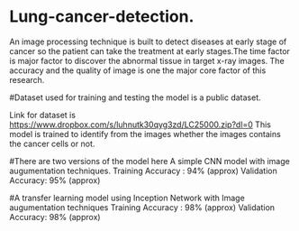 # Lung-cancer-detection.
An image processing technique is built to detect diseases at early stage of cancer so the patient can take the treatment at early stages.The time factor is major factor to discover the abnormal tissue in target x-ray images. The accuracy and the quality of image is one the major core factor of this research.

#Dataset used for training and testing the model is a public dataset.

Link for dataset is https://www.dropbox.com/s/luhnutk30qyg3zd/LC25000.zip?dl=0
This model is trained to identify from the images whether the images contains the cancer cells or not.

#There are two versions of the model here
A simple CNN model with image augumentation techniques.
Training Accuracy : 94% (approx)
Validation Accuracy: 95% (approx)

#A transfer learning model using Inception Network with Image augumentation techniques
Training Accuracy : 98% (approx)
Validation Accuracy: 98% (approx)
